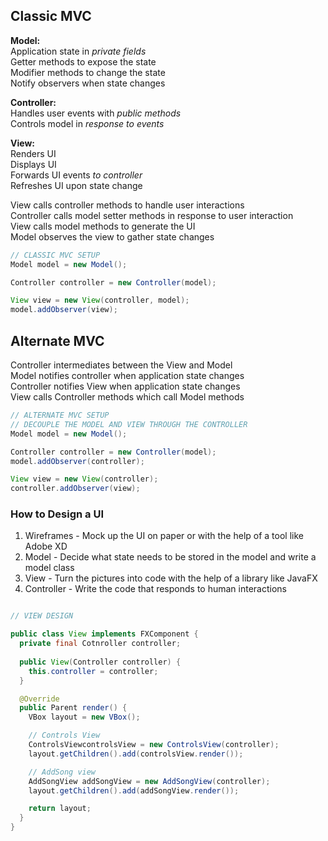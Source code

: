 ## Classic MVC
**Model:**  
Application state in *private fields*  
Getter methods to expose the state  
Modifier methods to change the state  
Notify observers when state changes  

**Controller:**  
Handles user events with *public methods*  
Controls model in *response to events*  

**View:**  
Renders UI  
Displays UI  
Forwards UI events *to controller*  
Refreshes UI upon state change  

View calls controller methods to handle user interactions  
Controller calls model setter methods in response to user
interaction  
View calls model methods to generate the UI  
Model observes the view to gather state changes  

```Java
// CLASSIC MVC SETUP
Model model = new Model();

Controller controller = new Controller(model);

View view = new View(controller, model);
model.addObserver(view);
```

## Alternate MVC
Controller intermediates between the View and Model  
Model notifies controller when application state changes  
Controller notifies View when application state changes  
View calls Controller methods which call Model methods  

```Java
// ALTERNATE MVC SETUP
// DECOUPLE THE MODEL AND VIEW THROUGH THE CONTROLLER  
Model model = new Model();

Controller controller = new Controller(model);
model.addObserver(controller);

View view = new View(controller);
controller.addObserver(view);
```

### How to Design a UI
1. Wireframes - Mock up the UI on paper or with the help of
   a tool like Adobe XD  
2. Model - Decide what state needs to be stored in the model
   and write a model class  
3. View - Turn the pictures into code with the help of
   a library like JavaFX  
4. Controller - Write the code that responds to human
   interactions  

```Java

// VIEW DESIGN

public class View implements FXComponent {
  private final Cotnroller controller;
  
  public View(Controller controller) {
    this.controller = controller;
  }

  @Override
  public Parent render() {
    VBox layout = new VBox();

    // Controls View
    ControlsViewcontrolsView = new ControlsView(controller);
    layout.getChildren().add(controlsView.render());

    // AddSong view
    AddSongView addSongView = new AddSongView(controller);
    layout.getChildren().add(addSongView.render());

    return layout;
  }
}
```
